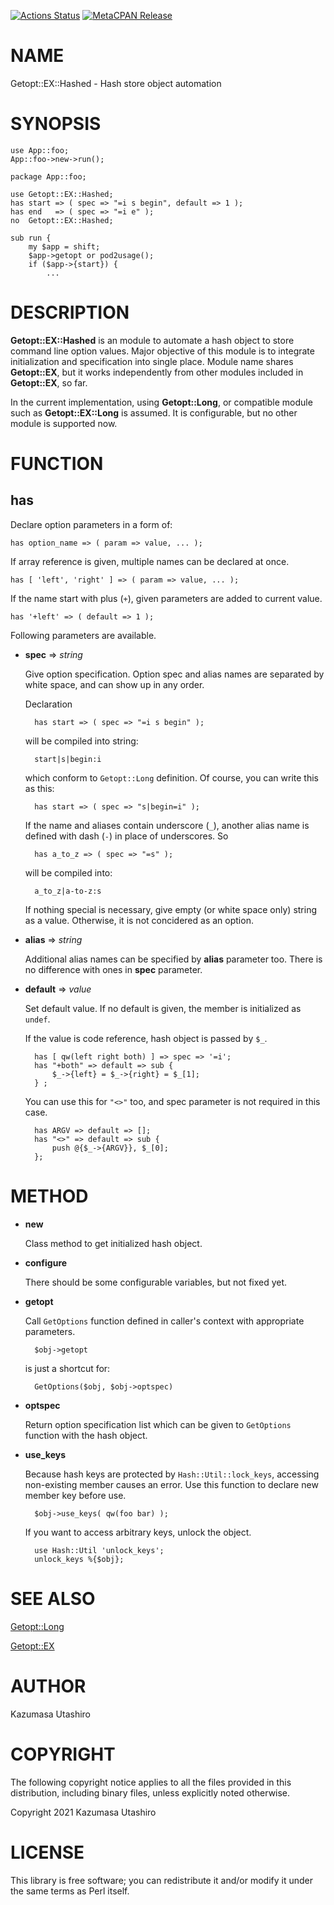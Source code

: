 [![Actions Status](https://github.com/kaz-utashiro/Getopt-EX-Hashed/workflows/test/badge.svg)](https://github.com/kaz-utashiro/Getopt-EX-Hashed/actions) [![MetaCPAN Release](https://badge.fury.io/pl/Getopt-EX-Hashed.svg)](https://metacpan.org/release/Getopt-EX-Hashed)
# NAME

Getopt::EX::Hashed - Hash store object automation

# SYNOPSIS

    use App::foo;
    App::foo->new->run();

    package App::foo;

    use Getopt::EX::Hashed;
    has start => ( spec => "=i s begin", default => 1 );
    has end   => ( spec => "=i e" );
    no  Getopt::EX::Hashed;

    sub run {
        my $app = shift;
        $app->getopt or pod2usage();
        if ($app->{start}) {
            ...

# DESCRIPTION

**Getopt::EX::Hashed** is an module to automate a hash object to store
command line option values.  Major objective of this module is to
integrate initialization and specification into single place.  Module
name shares **Getopt::EX**, but it works independently from other
modules included in **Getopt::EX**, so far.

In the current implementation, using **Getopt::Long**, or compatible
module such as **Getopt::EX::Long** is assumed.  It is configurable,
but no other module is supported now.

# FUNCTION

## **has**

Declare option parameters in a form of:

    has option_name => ( param => value, ... );

If array reference is given, multiple names can be declared at once.

    has [ 'left', 'right' ] => ( param => value, ... );

If the name start with plus (`+`), given parameters are added to
current value.

    has '+left' => ( default => 1 );

Following parameters are available.

- **spec** => _string_

    Give option specification.  Option spec and alias names are separated
    by white space, and can show up in any order.

    Declaration

        has start => ( spec => "=i s begin" );

    will be compiled into string:

        start|s|begin:i

    which conform to `Getopt::Long` definition.  Of course, you can write
    this as this:

        has start => ( spec => "s|begin=i" );

    If the name and aliases contain underscore (`_`), another alias name
    is defined with dash (`-`) in place of underscores.  So

        has a_to_z => ( spec => "=s" );

    will be compiled into:

        a_to_z|a-to-z:s

    If nothing special is necessary, give empty (or white space only)
    string as a value.  Otherwise, it is not concidered as an option.

- **alias** => _string_

    Additional alias names can be specified by **alias** parameter too.
    There is no difference with ones in **spec** parameter.

- **default** => _value_

    Set default value.  If no default is given, the member is initialized
    as `undef`.

    If the value is code reference, hash object is passed by `$_`.

        has [ qw(left right both) ] => spec => '=i';
        has "+both" => default => sub {
            $_->{left} = $_->{right} = $_[1];
        } ;

    You can use this for `"<>"` too, and spec parameter is not
    required in this case.

        has ARGV => default => [];
        has "<>" => default => sub {
            push @{$_->{ARGV}}, $_[0];
        };

# METHOD

- **new**

    Class method to get initialized hash object.

- **configure**

    There should be some configurable variables, but not fixed yet.

- **getopt**

    Call `GetOptions` function defined in caller's context with
    appropriate parameters.

        $obj->getopt

    is just a shortcut for:

        GetOptions($obj, $obj->optspec)

- **optspec**

    Return option specification list which can be given to `GetOptions`
    function with the hash object.

- **use\_keys**

    Because hash keys are protected by `Hash::Util::lock_keys`, accessing
    non-existing member causes an error.  Use this function to declare new
    member key before use.

        $obj->use_keys( qw(foo bar) );

    If you want to access arbitrary keys, unlock the object.

        use Hash::Util 'unlock_keys';
        unlock_keys %{$obj};

# SEE ALSO

[Getopt::Long](https://metacpan.org/pod/Getopt::Long)

[Getopt::EX](https://metacpan.org/pod/Getopt::EX)

# AUTHOR

Kazumasa Utashiro

# COPYRIGHT

The following copyright notice applies to all the files provided in
this distribution, including binary files, unless explicitly noted
otherwise.

Copyright 2021 Kazumasa Utashiro

# LICENSE

This library is free software; you can redistribute it and/or modify
it under the same terms as Perl itself.

